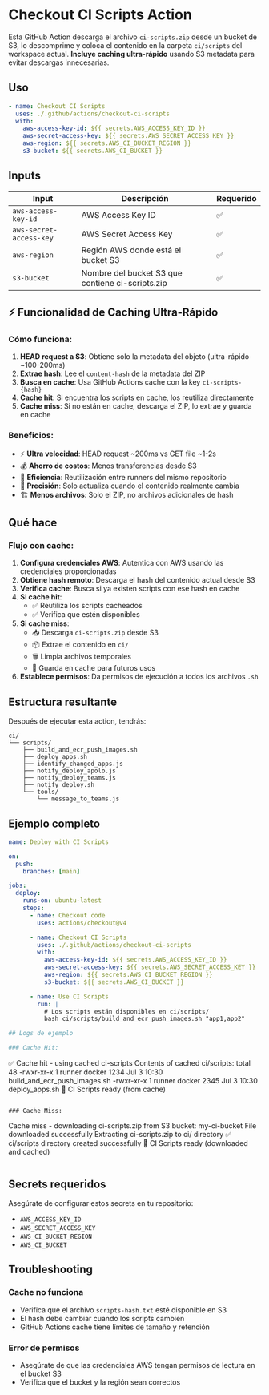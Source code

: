# Checkout CI Scripts Action

Esta GitHub Action descarga el archivo `ci-scripts.zip` desde un bucket de S3, lo descomprime y coloca el contenido en la carpeta `ci/scripts` del workspace actual. **Incluye caching ultra-rápido** usando S3 metadata para evitar descargas innecesarias.

## Uso

```yaml
- name: Checkout CI Scripts
  uses: ./.github/actions/checkout-ci-scripts
  with:
    aws-access-key-id: ${{ secrets.AWS_ACCESS_KEY_ID }}
    aws-secret-access-key: ${{ secrets.AWS_SECRET_ACCESS_KEY }}
    aws-region: ${{ secrets.AWS_CI_BUCKET_REGION }}
    s3-bucket: ${{ secrets.AWS_CI_BUCKET }}
```

## Inputs

| Input                   | Descripción                                      | Requerido |
| ----------------------- | ------------------------------------------------ | --------- |
| `aws-access-key-id`     | AWS Access Key ID                                | ✅        |
| `aws-secret-access-key` | AWS Secret Access Key                            | ✅        |
| `aws-region`            | Región AWS donde está el bucket S3               | ✅        |
| `s3-bucket`             | Nombre del bucket S3 que contiene ci-scripts.zip | ✅        |

## ⚡ Funcionalidad de Caching Ultra-Rápido

### Cómo funciona:

1. **HEAD request a S3**: Obtiene solo la metadata del objeto (ultra-rápido ~100-200ms)
2. **Extrae hash**: Lee el `content-hash` de la metadata del ZIP
3. **Busca en cache**: Usa GitHub Actions cache con la key `ci-scripts-{hash}`
4. **Cache hit**: Si encuentra los scripts en cache, los reutiliza directamente
5. **Cache miss**: Si no están en cache, descarga el ZIP, lo extrae y guarda en cache

### Beneficios:

- ⚡ **Ultra velocidad**: HEAD request ~200ms vs GET file ~1-2s
- 💰 **Ahorro de costos**: Menos transferencias desde S3
- 🔄 **Eficiencia**: Reutilización entre runners del mismo repositorio
- 🎯 **Precisión**: Solo actualiza cuando el contenido realmente cambia
- 🏗️ **Menos archivos**: Solo el ZIP, no archivos adicionales de hash

## Qué hace

### Flujo con cache:

1. **Configura credenciales AWS**: Autentica con AWS usando las credenciales proporcionadas
2. **Obtiene hash remoto**: Descarga el hash del contenido actual desde S3
3. **Verifica cache**: Busca si ya existen scripts con ese hash en cache
4. **Si cache hit**:
   - ✅ Reutiliza los scripts cacheados
   - ✅ Verifica que estén disponibles
5. **Si cache miss**:
   - 📥 Descarga `ci-scripts.zip` desde S3
   - 📦 Extrae el contenido en `ci/`
   - 🗑️ Limpia archivos temporales
   - 💾 Guarda en cache para futuros usos
6. **Establece permisos**: Da permisos de ejecución a todos los archivos `.sh`

## Estructura resultante

Después de ejecutar esta action, tendrás:

```
ci/
└── scripts/
    ├── build_and_ecr_push_images.sh
    ├── deploy_apps.sh
    ├── identify_changed_apps.js
    ├── notify_deploy_apolo.js
    ├── notify_deploy_teams.js
    ├── notify_deploy.sh
    └── tools/
        └── message_to_teams.js
```

## Ejemplo completo

```yaml
name: Deploy with CI Scripts

on:
  push:
    branches: [main]

jobs:
  deploy:
    runs-on: ubuntu-latest
    steps:
      - name: Checkout code
        uses: actions/checkout@v4

      - name: Checkout CI Scripts
        uses: ./.github/actions/checkout-ci-scripts
        with:
          aws-access-key-id: ${{ secrets.AWS_ACCESS_KEY_ID }}
          aws-secret-access-key: ${{ secrets.AWS_SECRET_ACCESS_KEY }}
          aws-region: ${{ secrets.AWS_CI_BUCKET_REGION }}
          s3-bucket: ${{ secrets.AWS_CI_BUCKET }}

      - name: Use CI Scripts
        run: |
          # Los scripts están disponibles en ci/scripts/
          bash ci/scripts/build_and_ecr_push_images.sh "app1,app2"

## Logs de ejemplo

### Cache Hit:
```

✅ Cache hit - using cached ci-scripts
Contents of cached ci/scripts:
total 48
-rwxr-xr-x 1 runner docker 1234 Jul 3 10:30 build_and_ecr_push_images.sh
-rwxr-xr-x 1 runner docker 2345 Jul 3 10:30 deploy_apps.sh
🚀 CI Scripts ready (from cache)

```

### Cache Miss:
```

Cache miss - downloading ci-scripts.zip from S3 bucket: my-ci-bucket
File downloaded successfully
Extracting ci-scripts.zip to ci/ directory
✅ ci/scripts directory created successfully
🚀 CI Scripts ready (downloaded and cached)

```

```

## Secrets requeridos

Asegúrate de configurar estos secrets en tu repositorio:

- `AWS_ACCESS_KEY_ID`
- `AWS_SECRET_ACCESS_KEY`
- `AWS_CI_BUCKET_REGION`
- `AWS_CI_BUCKET`

## Troubleshooting

### Cache no funciona

- Verifica que el archivo `scripts-hash.txt` esté disponible en S3
- El hash debe cambiar cuando los scripts cambien
- GitHub Actions cache tiene límites de tamaño y retención

### Error de permisos

- Asegúrate de que las credenciales AWS tengan permisos de lectura en el bucket S3
- Verifica que el bucket y la región sean correctos
